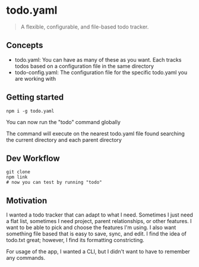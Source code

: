 # todo.yaml

> A flexible, configurable, and file-based todo tracker.

## Concepts
- todo.yaml: You can have as many of these as you want. Each tracks todos based on a configuration file in the same directory
- todo-config.yaml: The configuration file for the specific todo.yaml you are working with

## Getting started

```shell
npm i -g todo.yaml
```

You can now run the "todo" command globally

The command will execute on the nearest todo.yaml file found searching the current directory and each parent directory

## Dev Workflow

```shell
git clone
npm link
# now you can test by running "todo"
```

## Motivation

I wanted a todo tracker that can adapt to what I need. Sometimes I just need a flat list, sometimes I need project, parent relationships, or other features. I want to be able to pick and choose the features I'm using. I also want something file based that is easy to save, sync, and edit. I find the idea of todo.txt great; however, I find its formatting constricting. 

For usage of the app, I wanted a CLI, but I didn't want to have to remember any commands.
